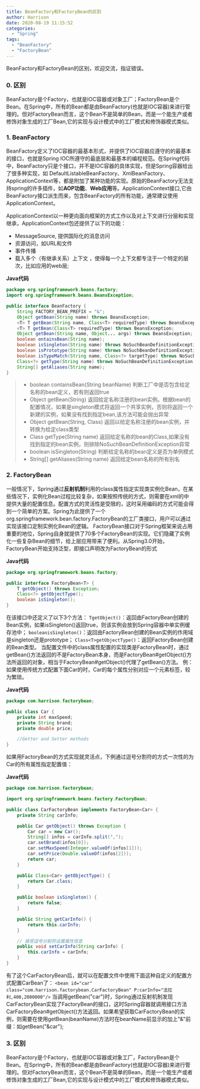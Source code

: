 ```yaml
---
title: BeanFactory和FactoryBean的区别
author: Harrison
date: 2020-08-19 11:15:52
categories:
  - "Spring"
tags:
  - "BeanFactory"
  - "FactoryBean"
---
```


BeanFactory和FactoryBean的区别，欢迎交流，指证错误。

<!-- more -->

### **0. 区别**

BeanFactory是个Factory，也就是IOC容器或对象工厂；FactoryBean是个Bean。在Spring中，所有的Bean都是由BeanFactory(也就是IOC容器)来进行管理的。但对FactoryBean而言，这个Bean不是简单的Bean，而是一个能生产或者修饰对象生成的工厂Bean,它的实现与设计模式中的工厂模式和修饰器模式类似。



### **1. BeanFactory**

BeanFactory定义了IOC容器的最基本形式，并提供了IOC容器应遵守的的最基本的接口，也就是Spring IOC所遵守的最底层和最基本的编程规范。在Spring代码中，BeanFactory只是个接口，并不是IOC容器的具体实现，但是Spring容器给出了很多种实现，如 DefaultListableBeanFactory、XmlBeanFactory、ApplicationContext等，都是附加了某种功能的实现。原始的BeanFactory无法支持spring的许多插件，如**AOP功能**、**Web应用**等。ApplicationContext接口,它由BeanFactory接口派生而来，包含BeanFactory的所有功能，通常建议使用 ApplicationContext。

ApplicationContext以一种更向面向框架的方式工作以及对上下文进行分层和实现继承，ApplicationContext包还提供了以下的功能： 

- MessageSource, 提供国际化的消息访问 
- 资源访问，如URL和文件 
- 事件传播 
- 载入多个（有继承关系）上下文 ，使得每一个上下文都专注于一个特定的层次，比如应用的web层; 



**Java代码**

```java
package org.springframework.beans.factory; 
import org.springframework.beans.BeansException; 

public interface BeanFactory { 
	String FACTORY_BEAN_PREFIX = "&"; 
	Object getBean(String name) throws BeansException; 
	<T> T getBean(String name, Class<T> requiredType) throws BeansException; 
	<T> T getBean(Class<T> requiredType) throws BeansException; 
	Object getBean(String name, Object... args) throws BeansException; 
	boolean ontainsBean(String name); 
	boolean isSingleton(String name) throws NoSuchBeanDefinitionException; 
	boolean isPrototype(String name) throws NoSuchBeanDefinitionException; 
	boolean isTypeMatch(String name, Class<?> targetType) throws NoSuchBeanDefinitionException; 
	Class<?> getType(String name) throws NoSuchBeanDefinitionException; 
	String[] getAliases(String name); 
}    
```

> - boolean containsBean(String beanName) 判断工厂中是否包含给定名称的bean定义，若有则返回true
> - Object getBean(String) 返回给定名称注册的bean实例。根据bean的配置情况，如果是singleton模式将返回一个共享实例，否则将返回一个新建的实例，如果没有找到指定bean,该方法可能会抛出异常
> - Object getBean(String, Class) 返回以给定名称注册的bean实例，并转换为给定class类型
> - Class getType(String name) 返回给定名称的bean的Class,如果没有找到指定的bean实例，则排除NoSuchBeanDefinitionException异常
> - boolean isSingleton(String) 判断给定名称的bean定义是否为单例模式
> - String[] getAliases(String name) 返回给定bean名称的所有别名 



### 2. FactoryBean

一般情况下，Spring通过**反射机制**利用<bean>的class属性指定实现类实例化Bean，在某些情况下，实例化Bean过程比较复杂，如果按照传统的方式，则需要在xml的<bean>中提供大量的配置信息。配置方式的灵活性是受限的，这时采用编码的方式可能会得到一个简单的方案。Spring为此提供了一个org.springframework.bean.factory.FactoryBean的工厂类接口，用户可以通过实现该接口定制实例化Bean的逻辑。
FactoryBean接口对于Spring框架来说占用重要的地位，Spring自身就提供了70多个FactoryBean的实现。它们隐藏了实例化一些复杂Bean的细节，给上层应用带来了便利。从Spring3.0开始，FactoryBean开始支持泛型，即接口声明改为FactoryBean<T>的形式



**Java代码**

```java
package org.springframework.beans.factory;  

public interface FactoryBean<T> {  
    T getObject() throws Exception;  
    Class<?> getObjectType();  
    boolean isSingleton();  
}
```

在该接口中还定义了以下3个方法：
`TgetObject()`：返回由FactoryBean创建的Bean实例，如果isSingleton()返回true，则该实例会放到Spring容器中单实例缓存池中；
`booleanisSingleton()`：返回由FactoryBean创建的Bean实例的作用域是singleton还是prototype；
`Class<T>getObjectType()`：返回FactoryBean创建的Bean类型。
当配置文件中<bean>的class属性配置的实现类是FactoryBean时，通过getBean()方法返回的不是FactoryBean本身，而是FactoryBean#getObject()方法所返回的对象，相当于FactoryBean#getObject()代理了getBean()方法。
例：如果使用传统方式配置下面Car的<bean>时，Car的每个属性分别对应一个<property>元素标签，较为繁琐。



**Java代码**

```java
package com.harrison.factorybean;

public class Car {
    private int maxSpeed;
    private String brand;
    private double price;

    //Getter and Setter methods
} 
```



   如果用FactoryBean的方式实现就灵活点，下例通过逗号分割符的方式一次性的为Car的所有属性指定配置值：



**Java代码**

```java
package com.harrison.factorybean;

import org.springframework.beans.factory.FactoryBean;

public class CarFactoryBean implements FactoryBean<Car> {
    private String carInfo;

    public Car getObject() throws Exception {
        Car car = new Car();
        String[] infos = carInfo.split(",");
        car.setBrand(infos[0]);
        car.setMaxSpeed(Integer.valueOf(infos[1]));
        car.setPrice(Double.valueOf(infos[2]));
        return car;
    }

    public Class<Car> getObjectType() {
        return Car.class;
    }

    public boolean isSingleton() {
        return false;
    }

    public String getCarInfo() {
        return this.carInfo;
    }

    // 接受逗号分割符设置属性信息  
    public void setCarInfo(String carInfo) {
        this.carInfo = carInfo;
    }
}   
```

有了这个CarFactoryBean后，就可以在配置文件中使用下面这种自定义的配置方式配置CarBean了： 
```<bean id="car" class="com.harrison.factorybean.CarFactoryBean" P:carInfo="法拉利,400,2000000"/>```
当调用getBean("car")时，Spring通过反射机制发现CarFactoryBean实现了FactoryBean的接口，这时Spring容器就调用接口方法CarFactoryBean#getObject()方法返回。如果希望获取CarFactoryBean的实例，则需要在使用getBean(beanName)方法时在beanName前显示的加上"&"前缀：如getBean("&car");



### 3.  区别

BeanFactory是个Factory，也就是IOC容器或对象工厂，FactoryBean是个Bean。在Spring中，所有的Bean都是由BeanFactory(也就是IOC容器)来进行管理的。但对FactoryBean而言，这个Bean不是简单的Bean，而是一个能生产或者修饰对象生成的工厂Bean,它的实现与设计模式中的工厂模式和修饰器模式类似。
